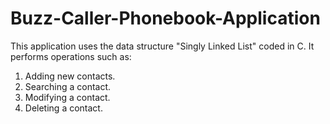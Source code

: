 # Buzz-Caller-Phonebook-Application
This application uses the data structure "Singly Linked List" coded in C. 
It performs operations such as: 
1. Adding new contacts.
2. Searching a contact.
3. Modifying a contact. 
4. Deleting a contact.
